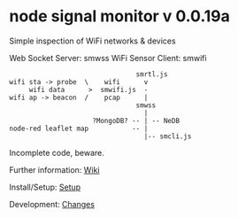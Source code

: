 # node signal monitor v 0.0.19a

Simple inspection of WiFi networks & devices


Web Socket Server: smwss
WiFi Sensor Client: smwifi


```text                             
                                smrtl.js
wifi sta -> probe  \    wifi      v
     wifi data      >  smwifi.js  -
wifi ap -> beacon  /    pcap      |
                                smwss
                                  |
                     ?MongoDB? -- | -- NeDB
node-red leaflet map           -- |
                                  |-- smcli.js
```

Incomplete code, beware.

Further information: [Wiki](https://github.com/terbo/node-signal-monitor/wiki)

Install/Setup: [Setup](https://github.com/terbo/node-signal-monitor/wiki/Setup)

Development: [Changes](https://github.com/terbo/node-signal-monitor/wiki/Development#Changes)
